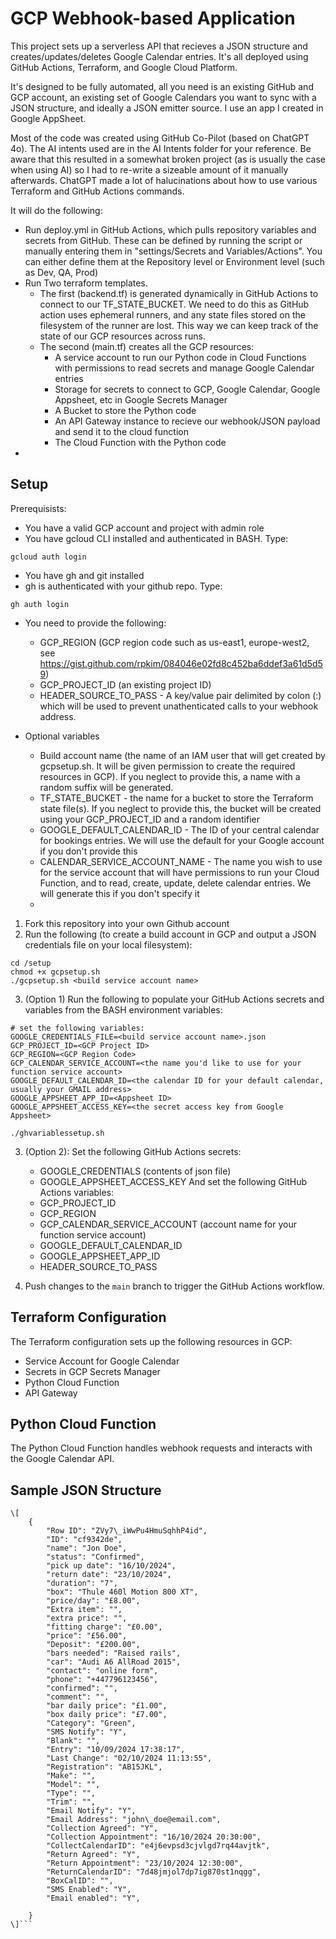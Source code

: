 GCP Webhook-based Application
=============================

This project sets up a serverless API that recieves a JSON structure and creates/updates/deletes Google Calendar entries.  It's all deployed using GitHub Actions, Terraform, and Google Cloud Platform.

It's designed to be fully automated, all you need is an existing GitHub and GCP account, an existing set of Google Calendars you want to sync with a JSON structure, and ideally a JSON emitter source.  I use an app I created in Google AppSheet.

Most of the code was created using GitHub Co-Pilot (based on ChatGPT 4o).  The AI intents used are in the AI Intents folder for your reference.  Be aware that this resulted in a somewhat broken project (as is usually the case when using AI) so I had to re-write a sizeable amount of it manually afterwards.  ChatGPT made a lot of halucinations about how to use various Terraform and GitHub Actions commands.

It will do the following:
- Run deploy.yml in GitHub Actions, which pulls repository variables and secrets from GitHub.  These can be defined by running the script or manually entering them in "settings/Secrets and Variables/Actions".  You can either define them at the Repository level or Environment level (such as Dev, QA, Prod)
- Run Two terraform templates.  
    - The first (backend.tf) is generated dynamically in GitHub Actions to connect to our TF_STATE_BUCKET. We need to do this as GitHub action uses ephemeral runners, and any state files stored on the filesystem of the runner are lost.  This way we can keep track of the state of our GCP resources across runs. 
    - The second (main.tf) creates all the GCP resources:
        - A service account to run our Python code in Cloud Functions with permissions to read secrets and manage Google Calendar entries
        - Storage for secrets to connect to GCP, Google Calendar, Google Appsheet, etc in Google Secrets Manager
        - A Bucket to store the Python code
        - An API Gateway instance to recieve our webhook/JSON payload and send it to the cloud function
        - The Cloud Function with the Python code
- 

Setup
-----

Prerequisists:
- You have a valid GCP account and project with admin role
- You have gcloud CLI installed and authenticated in BASH.  Type:
```
gcloud auth login
```
- You have gh and git installed
- gh is authenticated with your github repo.  Type:
```
gh auth login
```
- You need to provide the following:
    - GCP_REGION (GCP region code such as us-east1, europe-west2, see https://gist.github.com/rpkim/084046e02fd8c452ba6ddef3a61d5d59)
    - GCP_PROJECT_ID (an existing project ID)
    - HEADER_SOURCE_TO_PASS - A key/value pair delimited by colon (:) which will be used to prevent unathenticated calls to your webhook address. 

- Optional variables
    - Build account name (the name of an IAM user that will get created by gcpsetup.sh.  It will be given permission to create the required resources in GCP).  If you neglect to provide this, a name with a random suffix will be generated.
    - TF_STATE_BUCKET - the name for a bucket to store the Terraform state file(s).  If you neglect to provide this, the bucket will be created using your GCP_PROJECT_ID and a random identifier
    - GOOGLE_DEFAULT_CALENDAR_ID - The ID of your central calendar for bookings entries.  We will use the default for your Google account if you don't provide this
    - CALENDAR_SERVICE_ACCOUNT_NAME - The name you wish to use for the service account that will have permissions to run your Cloud Function, and to read, create, update, delete calendar entries.  We will generate this if you don't specify it
    - 

1. Fork this repository into your own Github account
2. Run the following (to create a build account in GCP and output a JSON credentials file on your local filesystem):
```
cd /setup
chmod +x gcpsetup.sh
./gcpsetup.sh <build service account name>
```
3. (Option 1) Run the following to populate your GitHub Actions secrets and variables from the BASH environment variables:
```
# set the following variables:
GOOGLE_CREDENTIALS_FILE=<build service account name>.json
GCP_PROJECT_ID=<GCP Project ID>
GCP_REGION=<GCP Region Code>
GCP_CALENDAR_SERVICE_ACCOUNT=<the name you'd like to use for your function service account>
GOOGLE_DEFAULT_CALENDAR_ID=<the calendar ID for your default calendar, usually your GMAIL address>
GOOGLE_APPSHEET_APP_ID=<Appsheet ID>
GOOGLE_APPSHEET_ACCESS_KEY=<the secret access key from Google Appsheet>

./ghvariablessetup.sh
```

3. (Option 2):
  Set the following GitHub Actions secrets:
    *   GOOGLE_CREDENTIALS (contents of <build service account name> json file)
    *   GOOGLE\_APPSHEET\_ACCESS\_KEY
  And set the following GitHub Actions variables:
    *   GCP\_PROJECT\_ID
    *   GCP\_REGION
    *   GCP\_CALENDAR_SERVICE\_ACCOUNT (account name for your function service account)
    *   GOOGLE\_DEFAULT\_CALENDAR\_ID
    *   GOOGLE\_APPSHEET\_APP\_ID
    *   HEADER\_SOURCE\_TO\_PASS

4.  Push changes to the `main` branch to trigger the GitHub Actions workflow.

Terraform Configuration
-----------------------

The Terraform configuration sets up the following resources in GCP:

*   Service Account for Google Calendar
*   Secrets in GCP Secrets Manager
*   Python Cloud Function
*   API Gateway

Python Cloud Function
---------------------

The Python Cloud Function handles webhook requests and interacts with the Google Calendar API.

Sample JSON Structure
---------------------
```
\[
    {
        "Row ID": "ZVy7\_iWwPu4HmuSqhhP4id",
        "ID": "cf9342de",
        "name": "Jon Doe",
        "status": "Confirmed",
        "pick up date": "16/10/2024",
        "return date": "23/10/2024",
        "duration": "7",
        "box": "Thule 460l Motion 800 XT",
        "price/day": "£8.00",
        "Extra item": "",
        "extra price": "",
        "fitting charge": "£0.00",
        "price": "£56.00",
        "Deposit": "£200.00",
        "bars needed": "Raised rails",
        "car": "Audi A6 AllRoad 2015",
        "contact": "online form",
        "phone": "+447796123456",
        "confirmed": "",
        "comment": "",
        "bar daily price": "£1.00",
        "box daily price": "£7.00",
        "Category": "Green",
        "SMS Notify": "Y",
        "Blank": "",
        "Entry": "10/09/2024 17:38:17",
        "Last Change": "02/10/2024 11:13:55",
        "Registration": "AB15JKL",
        "Make": "",
        "Model": "",
        "Type": "",
        "Trim": "",
        "Email Notify": "Y",
        "Email Address": "john\_doe@email.com",
        "Collection Agreed": "Y",
        "Collection Appointment": "16/10/2024 20:30:00",
        "CollectCalendarID": "e4j6evpsd3cjvlgd7rq44avjtk",
        "Return Agreed": "Y",
        "Return Appointment": "23/10/2024 12:30:00",
        "ReturnCalendarID": "7d48jmjol7dp7ig870st1nqgg",
        "BoxCalID": "",
        "SMS Enabled": "Y",
        "Email enabled": "Y",

    }
\]```